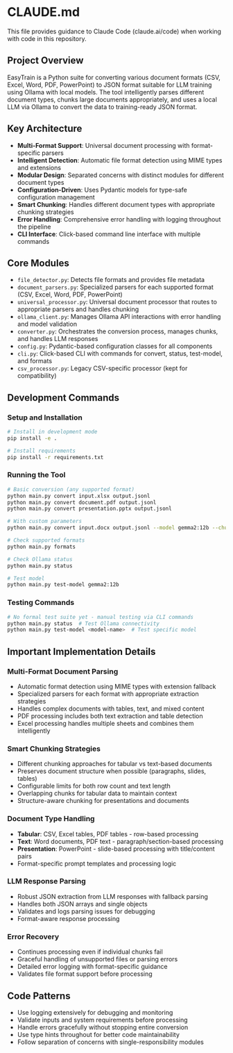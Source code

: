 # CLAUDE.md

This file provides guidance to Claude Code (claude.ai/code) when working with code in this repository.

## Project Overview

EasyTrain is a Python suite for converting various document formats (CSV, Excel, Word, PDF, PowerPoint) to JSON format suitable for LLM training using Ollama with local models. The tool intelligently parses different document types, chunks large documents appropriately, and uses a local LLM via Ollama to convert the data to training-ready JSON format.

## Key Architecture

- **Multi-Format Support**: Universal document processing with format-specific parsers
- **Intelligent Detection**: Automatic file format detection using MIME types and extensions
- **Modular Design**: Separated concerns with distinct modules for different document types
- **Configuration-Driven**: Uses Pydantic models for type-safe configuration management
- **Smart Chunking**: Handles different document types with appropriate chunking strategies
- **Error Handling**: Comprehensive error handling with logging throughout the pipeline
- **CLI Interface**: Click-based command line interface with multiple commands

## Core Modules

- `file_detector.py`: Detects file formats and provides file metadata
- `document_parsers.py`: Specialized parsers for each supported format (CSV, Excel, Word, PDF, PowerPoint)
- `universal_processor.py`: Universal document processor that routes to appropriate parsers and handles chunking
- `ollama_client.py`: Manages Ollama API interactions with error handling and model validation
- `converter.py`: Orchestrates the conversion process, manages chunks, and handles LLM responses
- `config.py`: Pydantic-based configuration classes for all components
- `cli.py`: Click-based CLI with commands for convert, status, test-model, and formats
- `csv_processor.py`: Legacy CSV-specific processor (kept for compatibility)

## Development Commands

### Setup and Installation
```bash
# Install in development mode
pip install -e .

# Install requirements
pip install -r requirements.txt
```

### Running the Tool
```bash
# Basic conversion (any supported format)
python main.py convert input.xlsx output.jsonl
python main.py convert document.pdf output.jsonl
python main.py convert presentation.pptx output.jsonl

# With custom parameters
python main.py convert input.docx output.jsonl --model gemma2:12b --chunk-size 50 --max-text-length 4000

# Check supported formats
python main.py formats

# Check Ollama status
python main.py status

# Test model
python main.py test-model gemma2:12b
```

### Testing Commands
```bash
# No formal test suite yet - manual testing via CLI commands
python main.py status  # Test Ollama connectivity
python main.py test-model <model-name>  # Test specific model
```

## Important Implementation Details

### Multi-Format Document Parsing
- Automatic format detection using MIME types with extension fallback
- Specialized parsers for each format with appropriate extraction strategies
- Handles complex documents with tables, text, and mixed content
- PDF processing includes both text extraction and table detection
- Excel processing handles multiple sheets and combines them intelligently

### Smart Chunking Strategies
- Different chunking approaches for tabular vs text-based documents
- Preserves document structure when possible (paragraphs, slides, tables)
- Configurable limits for both row count and text length
- Overlapping chunks for tabular data to maintain context
- Structure-aware chunking for presentations and documents

### Document Type Handling
- **Tabular**: CSV, Excel tables, PDF tables - row-based processing
- **Text**: Word documents, PDF text - paragraph/section-based processing  
- **Presentation**: PowerPoint - slide-based processing with title/content pairs
- Format-specific prompt templates and processing logic

### LLM Response Parsing
- Robust JSON extraction from LLM responses with fallback parsing
- Handles both JSON arrays and single objects
- Validates and logs parsing issues for debugging
- Format-aware response processing

### Error Recovery
- Continues processing even if individual chunks fail
- Graceful handling of unsupported files or parsing errors
- Detailed error logging with format-specific guidance
- Validates file format support before processing

## Code Patterns

- Use logging extensively for debugging and monitoring
- Validate inputs and system requirements before processing
- Handle errors gracefully without stopping entire conversion
- Use type hints throughout for better code maintainability
- Follow separation of concerns with single-responsibility modules